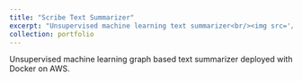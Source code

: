 ```yaml
---
title: "Scribe Text Summarizer"
excerpt: "Unsupervised machine learning text summarizer<br/><img src='/images/500x300.png'>"
collection: portfolio
---
```


Unsupervised machine learning graph based text summarizer deployed with Docker on AWS.
